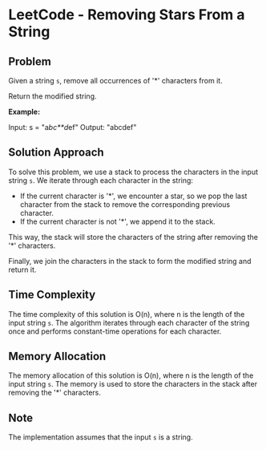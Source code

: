 # LeetCode - Removing Stars From a String

## Problem

Given a string `s`, remove all occurrences of '*' characters from it.

Return the modified string.

**Example:**

Input: s = "a*bc**d*ef"
Output: "abcdef"

## Solution Approach

To solve this problem, we use a stack to process the characters in the input string `s`. We iterate through each character in the string:

- If the current character is '*', we encounter a star, so we pop the last character from the stack to remove the corresponding previous character.
- If the current character is not '*', we append it to the stack.

This way, the stack will store the characters of the string after removing the '*' characters.

Finally, we join the characters in the stack to form the modified string and return it.

## Time Complexity

The time complexity of this solution is O(n), where n is the length of the input string `s`. The algorithm iterates through each character of the string once and performs constant-time operations for each character.

## Memory Allocation

The memory allocation of this solution is O(n), where n is the length of the input string `s`. The memory is used to store the characters in the stack after removing the '*' characters.

## Note

The implementation assumes that the input `s` is a string.
